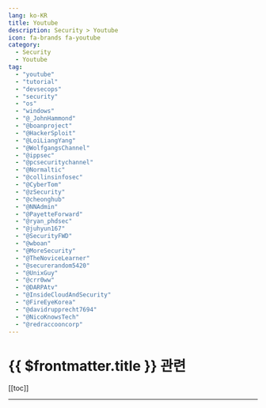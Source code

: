 ```yaml
---
lang: ko-KR
title: Youtube
description: Security > Youtube
icon: fa-brands fa-youtube
category:
  - Security
  - Youtube
tag: 
  - "youtube"
  - "tutorial"
  - "devsecops"
  - "security"
  - "os"
  - "windows"
  - "@_JohnHammond"
  - "@boanproject"
  - "@HackerSploit"
  - "@LoiLiangYang"
  - "@WolfgangsChannel"
  - "@ippsec"
  - "@pcsecuritychannel"
  - "@Normaltic"
  - "@collinsinfosec"
  - "@CyberTom"
  - "@zSecurity"
  - "@cheonghub"
  - "@NNAdmin"
  - "@PayetteForward"
  - "@ryan_phdsec"
  - "@juhyun167"
  - "@SecurityFWD"
  - "@wboan"
  - "@MoreSecurity"
  - "@TheNoviceLearner"
  - "@securerandom5420"
  - "@UnixGuy"
  - "@crr0ww"
  - "@DARPAtv"
  - "@InsideCloudAndSecurity"
  - "@FireEyeKorea"
  - "@davidrupprecht7694"
  - "@NicoKnowsTech"
  - "@redraccooncorp"
---
```


# {{ $frontmatter.title }} 관련

[[toc]]

---

<MyYouTubeItems jsonName="yu-_JohnHammond" /><!-- John Hammond -->
<MyYouTubeItems jsonName="yu-boanproject" /><!-- 보안프로젝트[boanproject] -->
<MyYouTubeItems jsonName="yu-HackerSploit" /><!-- HackerSploit -->
<MyYouTubeItems jsonName="yu-LoiLiangYang" /><!-- Loi Liang Yang -->
<MyYouTubeItems jsonName="yu-WolfgangsChannel" /><!-- Wolfgang's Channel -->
<MyYouTubeItems jsonName="yu-ippsec" /><!-- IppSec -->
<MyYouTubeItems jsonName="yu-pcsecuritychannel" /><!-- The PC Security Channel -->
<MyYouTubeItems jsonName="yu-Normaltic" /><!-- Normaltic Place -->
<MyYouTubeItems jsonName="yu-collinsinfosec" /><!-- Grant Collins -->
<MyYouTubeItems jsonName="yu-CyberTom" /><!-- Cyber Tom -->
<MyYouTubeItems jsonName="yu-zSecurity" /><!-- zSecurity -->
<MyYouTubeItems jsonName="yu-cheonghub" /><!-- 청일 -->
<MyYouTubeItems jsonName="yu-NNAdmin" /><!-- Nielsen Networking -->
<MyYouTubeItems jsonName="yu-PayetteForward" /><!-- Payette Forward -->
<MyYouTubeItems jsonName="yu-ryan_phdsec" /><!-- PhD Security -->
<MyYouTubeItems jsonName="yu-juhyun167" /><!-- Juhyun Song -->
<MyYouTubeItems jsonName="yu-SecurityFWD" /><!-- SecurityFWD -->
<MyYouTubeItems jsonName="yu-wboan" /><!-- W보안넷 : 정보보안 -->
<MyYouTubeItems jsonName="yu-MoreSecurity" /><!-- 삼평동연구소 -->
<MyYouTubeItems jsonName="yu-TheNoviceLearner" /><!-- The Novice Learner -->
<MyYouTubeItems jsonName="yu-securerandom5420" /><!-- SecureRandom -->
<MyYouTubeItems jsonName="yu-UnixGuy" /><!-- UnixGuy | Cyber Security Career -->
<MyYouTubeItems jsonName="yu-crr0ww" /><!-- crow -->
<MyYouTubeItems jsonName="yu-DARPAtv" /><!-- DARPAtv -->
<MyYouTubeItems jsonName="yu-InsideCloudAndSecurity" /><!-- Inside Cloud and Security -->
<MyYouTubeItems jsonName="yu-FireEyeKorea" /><!-- FireEye Korea -->
<MyYouTubeItems jsonName="yu-davidrupprecht7694" /><!-- David Rupprecht -->
<MyYouTubeItems jsonName="yu-NicoKnowsTech" /><!-- Nico Knows Tech -->
<MyYouTubeItems jsonName="yu-redraccooncorp" /><!-- 레드라쿤 Red Raccoon -->
<MyYouTubeItems jsonName="yu-networkexploit2521" /><!-- NetworkExploit -->
<MyYouTubeItems jsonName="yu-danscourses" /><!-- danscourses -->
<MyYouTubeItems jsonName="yu-plaintextpackets" /><!-- Plaintext Packets -->
<MyYouTubeItems jsonName="yu-CyberFlow10" /><!-- CyberFlow -->
<MyYouTubeItems jsonName="yu-LAWRENCESYSTEMS" /><!-- Lawrence Systems -->
<MyYouTubeItems jsonName="yu-TCMSecurityAcademy" /><!-- The Cyber Mentor -->
<MyYouTubeItems jsonName="yu-BenminTV" /><!-- 민병욱 Benmin TV -->
<MyYouTubeItems jsonName="yu-SIKANDARshaik" /><!-- Sikandar Shaik -->
<MyYouTubeItems jsonName="yu-TheoriTV" /><!-- 티오리티비 TheoriTV -->
<MyYouTubeItems jsonName="yu-CyberGizmo" /><!-- DJ Ware -->
<MyYouTubeItems jsonName="yu-an0n_ali" /><!-- An0n Ali -->
<MyYouTubeItems jsonName="yu-VeritasTechnologies" /><!-- Veritas Technologies -->
<MyYouTubeItems jsonName="yu-Snyksec" /><!-- Snyk -->
<MyYouTubeItems jsonName="yu-ProTechShow" /><!-- Pro Tech Show -->
<MyYouTubeItems jsonName="yu-OpenSecurityTraining" /><!-- OpenSecurityTraining2 -->
<MyYouTubeItems jsonName="yu-sudoSecurity" /><!-- sudo Security (Florian Dalwigk) -->
<MyYouTubeItems jsonName="yu-StormWindStudios" /><!-- StormWind Studios -->
<MyYouTubeItems jsonName="yu-eccouncilusa" /><!-- EC-Council -->
<MyYouTubeItems jsonName="yu-jeFF0Falltrades" /><!-- jeFF0Falltrades -->
<MyYouTubeItems jsonName="yu-KeepItTechie" /><!-- KeepItTechie -->
<MyYouTubeItems jsonName="yu-Seytonic" /><!-- Seytonic -->
<MyYouTubeItems jsonName="yu-Cobuman" /><!-- cobuman -->
<MyYouTubeItems jsonName="yu-hacktivityconf" /><!-- Hacktivity -->
<MyYouTubeItems jsonName="yu-LeetCipher" /><!-- Leet Cipher -->
<MyYouTubeItems jsonName="yu-DavesGarage" /><!-- Dave's Garage -->
<MyYouTubeItems jsonName="yu-PracticalNetworking" /><!-- Practical Networking -->
<MyYouTubeItems jsonName="yu-Cyberspatial" /><!-- Cyberspatial -->
<MyYouTubeItems jsonName="yu-chrissimmonds" /><!-- chris simmonds -->
<MyYouTubeItems jsonName="yu-homenetworkguy" /><!-- Home Network Guy -->
<MyYouTubeItems jsonName="yu-Unplug-IT" /><!-- UnplugIT -->
<MyYouTubeItems jsonName="yu-hackitconsultancy" /><!-- HACK IT CONSULTANCY -->
<MyYouTubeItems jsonName="yu-davidbombal" /><!-- David Bombal -->
<MyYouTubeItems jsonName="yu-cybernews" /><!-- CyberNews -->
<MyYouTubeItems jsonName="yu-보안쟁이" /><!-- 보안쟁이 -->
<MyYouTubeItems jsonName="yu-cazz" /><!-- cazz -->
<MyYouTubeItems jsonName="yu-CosmodiumCS" /><!-- Cosmodium CyberSecurity -->
<MyYouTubeItems jsonName="yu-TechRaj156" /><!-- Tech Raj -->
<MyYouTubeItems jsonName="yu-sparrowcorp" /><!-- 스패로우 : Sparrow -->
<MyYouTubeItems jsonName="yu-professorblackops-cybersec1168" /><!-- ProfessorBlackOps - CyberSecurity for the people -->
<MyYouTubeItems jsonName="yu-Securiosity" /><!-- Securiosity -->
<MyYouTubeItems jsonName="yu-GhostStrats" /><!-- GhostStrats -->

<TagLinks />
